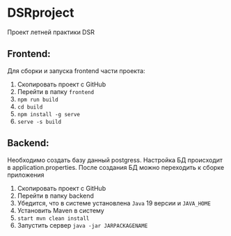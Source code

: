 # DSRproject
Проект летней практики DSR

## Frontend:
Для сборки и запуска frontend части проекта:
1. Скопировать проект с GitHub
2. Перейти в папку `frontend`
3. `npm run build`
4. `cd build`
5. `npm install -g serve`
6. `serve -s build`

## Backend:
Необходимо создать базу данный postgress. Настройка БД происходит в application.properties.
После создания БД можно переходить к сборке приложения
1. Скопировать проект с GitHub
2. Перейти в папку backend
3. Убедится, что в системе установлена `Java` 19 версии и `JAVA_HOME`
4. Установить Maven в систему
5. `start mvn clean install`
6. Запустить сервер `java -jar JARPACKAGENAME`
